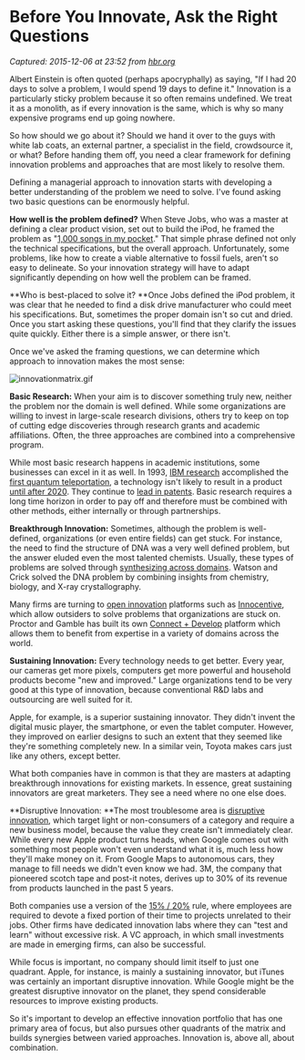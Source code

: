 # Before You Innovate, Ask the Right Questions

_Captured: 2015-12-06 at 23:52 from [hbr.org](https://hbr.org/2013/02/before-you-innovate-ask-the-ri)_

Albert Einstein is often quoted (perhaps apocryphally) as saying, "If I had 20 days to solve a problem, I would spend 19 days to define it." Innovation is a particularly sticky problem because it so often remains undefined. We treat it as a monolith, as if every innovation is the same, which is why so many expensive programs end up going nowhere.

So how should we go about it? Should we hand it over to the guys with white lab coats, an external partner, a specialist in the field, crowdsource it, or what? Before handing them off, you need a clear framework for defining innovation problems and approaches that are most likely to resolve them.

Defining a managerial approach to innovation starts with developing a better understanding of the problem we need to solve. I've found asking two basic questions can be enormously helpful.

**How well is the problem defined?** When Steve Jobs, who was a master at defining a clear product vision, set out to build the iPod, he framed the problem as "[1,000 songs in my pocket](http://www.youtube.com/watch?feature=player_embedded&v=6SUJNspeux8)." That simple phrase defined not only the technical specifications, but the overall approach. Unfortunately, some problems, like how to create a viable alternative to fossil fuels, aren't so easy to delineate. So your innovation strategy will have to adapt significantly depending on how well the problem can be framed.

**Who is best-placed to solve it? **Once Jobs defined the iPod problem, it was clear that he needed to find a disk drive manufacturer who could meet his specifications. But, sometimes the proper domain isn't so cut and dried. Once you start asking these questions, you'll find that they clarify the issues quite quickly. Either there is a simple answer, or there isn't.

Once we've asked the framing questions, we can determine which approach to innovation makes the most sense:

![innovationmatrix.gif](https://hbr.org/resources/images/article_assets/2013/02/innovationmatrix-thumb-395x388-3230.gif)

**Basic Research:** When your aim is to discover something truly new, neither the problem nor the domain is well defined. While some organizations are willing to invest in large-scale research divisions, others try to keep on top of cutting edge discoveries through research grants and academic affiliations. Often, the three approaches are combined into a comprehensive program.

While most basic research happens in academic institutions, some businesses can excel in it as well. In 1993, [IBM research](http://www.research.ibm.com/) accomplished the [first quantum teleportation](http://researcher.watson.ibm.com/researcher/view_project.php?id=2862), a technology isn't likely to result in a product [until after 2020](http://www.digitaltonto.com/2011/the-digital-world-in-2020/). They continue to [lead in patents](http://pinterest.com/pin/55169164157246237/). Basic research requires a long time horizon in order to pay off and therefore must be combined with other methods, either internally or through partnerships.

**Breakthrough Innovation:** Sometimes, although the problem is well-defined, organizations (or even entire fields) can get stuck. For instance, the need to find the structure of DNA was a very well defined problem, but the answer eluded even the most talented chemists. Usually, these types of problems are solved through [synthesizing across domains](http://www.digitaltonto.com/2010/power-of-synthesis/). Watson and Crick solved the DNA problem by combining insights from chemistry, biology, and X-ray crystallography.

Many firms are turning to [open innovation](http://www.digitaltonto.com/2011/structure-agency-and-open-innovation/) platforms such as [Innocentive](https://hbr.org/cs/2012/09/the_power_of_defining_the_prob.html), which allow outsiders to solve problems that organizations are stuck on. Proctor and Gamble has built its own [Connect + Develop](http://www.pg.com/connect_develop/index.shtml) platform which allows them to benefit from expertise in a variety of domains across the world.

**Sustaining Innovation:** Every technology needs to get better. Every year, our cameras get more pixels, computers get more powerful and household products become "new and improved." Large organizations tend to be very good at this type of innovation, because conventional R&D labs and outsourcing are well suited for it.

Apple, for example, is a superior sustaining innovator. They didn't invent the digital music player, the smartphone, or even the tablet computer. However, they improved on earlier designs to such an extent that they seemed like they're something completely new. In a similar vein, Toyota makes cars just like any others, except better.

What both companies have in common is that they are masters at adapting breakthrough innovations for existing markets. In essence, great sustaining innovators are great marketers. They see a need where no one else does.

**Disruptive Innovation: **The most troublesome area is [disruptive innovation](https://hbr.org/authors/christensen), which target light or non-consumers of a category and require a new business model, because the value they create isn't immediately clear. While every new Apple product turns heads, when Google comes out with something most people won't even understand what it is, much less how they'll make money on it. From Google Maps to autonomous cars, they manage to fill needs we didn't even know we had. 3M, the company that pioneered scotch tape and post-it notes, derives up to 30% of its revenue from products launched in the past 5 years.

Both companies use a version of the [15% / 20%](http://www.wired.com/techbiz/media/news/1998/01/9858) rule, where employees are required to devote a fixed portion of their time to projects unrelated to their jobs. Other firms have dedicated innovation labs where they can "test and learn" without excessive risk. A VC approach, in which small investments are made in emerging firms, can also be successful.

While focus is important, no company should limit itself to just one quadrant. Apple, for instance, is mainly a sustaining innovator, but iTunes was certainly an important disruptive innovation. While Google might be the greatest disruptive innovator on the planet, they spend considerable resources to improve existing products.

So it's important to develop an effective innovation portfolio that has one primary area of focus, but also pursues other quadrants of the matrix and builds synergies between varied approaches. Innovation is, above all, about combination.
